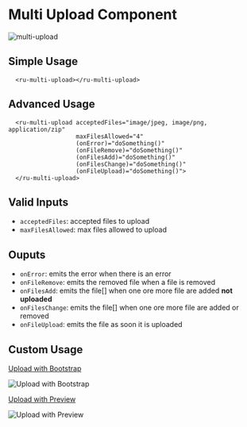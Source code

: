 # Multi Upload Component

![multi-upload](https://cloud.githubusercontent.com/assets/20790833/26152934/7f5a86ae-3b09-11e7-8c1e-7a136d062fa2.gif)

## Simple Usage

```angular2html
  <ru-multi-upload></ru-multi-upload>
```

## Advanced Usage

```angular2html
  <ru-multi-upload acceptedFiles="image/jpeg, image/png, application/zip"
                   maxFilesAllowed="4"
                   (onError)="doSomething()"
                   (onFileRemove)="doSomething()"
                   (onFilesAdd)="doSomething()"
                   (onFilesChange)="doSomething()"
                   (onFileUpload)="doSomething()">
  </ru-multi-upload>
```

## Valid Inputs

* `acceptedFiles`: accepted files to upload
* `maxFilesAllowed`: max files allowed to upload

## Ouputs

* `onError`: emits the error when there is an error
* `onFileRemove`: emits the removed file when a file is removed
* `onFilesAdd`: emits the file[] when one ore more file are added **not uploaded**
* `onFilesChange`: emits the file[] when one ore more file are added or removed
* `onFileUpload`: emits the file as soon it is uploaded

## Custom Usage

[Upload with Bootstrap](../src/app/demo/custom-multi-upload)

![Upload with Bootstrap](https://cloud.githubusercontent.com/assets/20790833/26211187/426715c0-3bf2-11e7-8627-b68dd5c823b7.png)

[Upload with Preview](../src/app/demo/custom-image-multi-upload)

![Upload with Preview](https://cloud.githubusercontent.com/assets/20790833/26211270/79524ac8-3bf2-11e7-9b3d-39e79db03b58.png)
